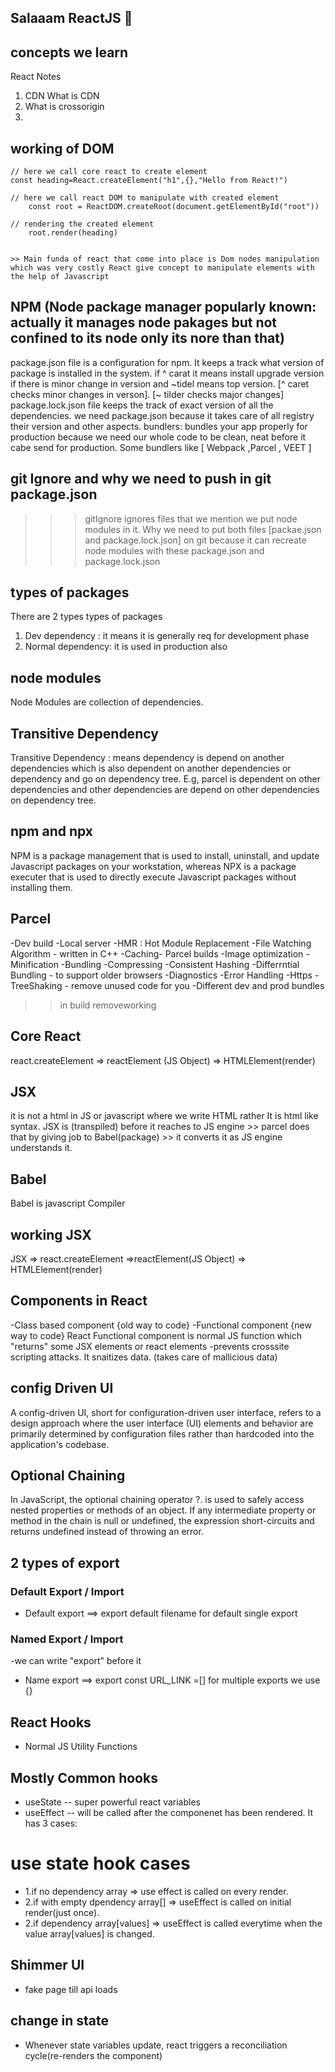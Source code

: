 ## Salaaam ReactJS 🚀

## concepts we learn

React Notes

1. CDN What is CDN
2. What is crossorigin
3.

## working of DOM

    // here we call core react to create element
    const heading=React.createElement("h1",{},"Hello from React!")

    // here we call react DOM to manipulate with created element
        const root = ReactDOM.createRoot(document.getElementById("root"))

    // rendering the created element
        root.render(heading)


    >> Main funda of react that come into place is Dom nodes manipulation which was very costly React give concept to manipulate elements with the help of Javascript

## NPM (Node package manager popularly known: actually it manages node pakages but not confined to its node only its nore than that)

package.json file is a configuration for npm. It keeps a track what version of package is installed in the system. if ^ carat it means install upgrade version if there is minor change in version and ~tidel means top version. [^ caret checks minor changes in verson]. [~ tilder checks major changes] package.lock.json file keeps the track of exact version of all the dependencies.
we need package.json because it takes care of all registry their version and other aspects.
bundlers: bundles your app properly for production because we need our whole code to be clean, neat before it cabe send for production. Some bundlers like [ Webpack ,Parcel , VEET ]

## git Ignore and why we need to push in git package.json

> > > gitIgnore ignores files that we mention we put node modules in it.
> > > Why we need to put both files [packae.json and package.lock.json] on git because it can recreate node modules with these package.json and package.lock.json

## types of packages

There are 2 types types of packages

1. Dev dependency : it means it is generally req for development phase
2. Normal dependency: it is used in production also

## node modules

Node Modules are collection of dependencies.

## Transitive Dependency

Transitive Dependency : means dependency is depend on another dependencies which is also dependent on another dependencies or dependency and go on dependency tree.
E.g, parcel is dependent on other dependencies and other dependencies are depend on other dependencies on dependency tree.

## npm and npx

NPM is a package management that is used to install, uninstall, and update Javascript packages on your workstation, whereas
NPX is a package executer that is used to directly execute Javascript packages without installing them.

## Parcel

-Dev build
-Local server
-HMR : Hot Module Replacement
-File Watching Algorithm - written in C++
-Caching- Parcel builds
-Image optimization
-Minification
-Bundling
-Compressing
-Consistent Hashing
-Differrntial Bundling - to support older browsers
-Diagnostics
-Error Handling
-Https
-TreeShaking - remove unused code for you
-Different dev and prod bundles

> > in build removeworking

## Core React

react.createElement => reactElement (JS Object) => HTMLElement(render)

## JSX

it is not a html in JS or javascript where we write HTML rather It is html like syntax.
JSX is (transpiled) before it reaches to JS engine >> parcel does that by giving job to Babel(package) >> it converts it as JS engine understands it.

## Babel

Babel is javascript Compiler

## working JSX

JSX => react.createElement =>reactElement(JS Object) => HTMLElement(render)

## Components in React

-Class based component {old way to code}
-Functional component {new way to code} React Functional component is normal JS function which "returns" some JSX elements or react elements
-prevents crosssite scripting attacks. It snaitizes data. (takes care of mallicious data)

## config Driven UI

A config-driven UI, short for configuration-driven user interface, refers to a design approach where the user interface (UI) elements and behavior are primarily determined by configuration files rather than hardcoded into the application's codebase.

## Optional Chaining

In JavaScript, the optional chaining operator ?. is used to safely access nested properties or methods of an object. If any intermediate property or method in the chain is null or undefined, the expression short-circuits and returns undefined instead of throwing an error.

## 2 types of export

### Default Export / Import

- Default export ==> export default filename for default single export

### Named Export / Import

-we can write "export" before it

- Name export ==> export const URL_LINK =[] for multiple exports we use {}

## React Hooks

- Normal JS Utility Functions

## Mostly Common hooks

- useState -- super powerful react variables
- useEffect -- will be called after the componenet has been rendered. It has 3 cases:
# use state hook cases
- 1.if no dependency array => use effect is called on every render.
- 2.if with empty dpendency array[] => useEffect is called on initial render(just once).
- 2.if dependency array[values] => useEffect is called everytime when the value array[values] is changed.

## Shimmer UI

- fake page till api loads

## change in state

- Whenever state variables update, react triggers a reconciliation cycle(re-renders the component)
